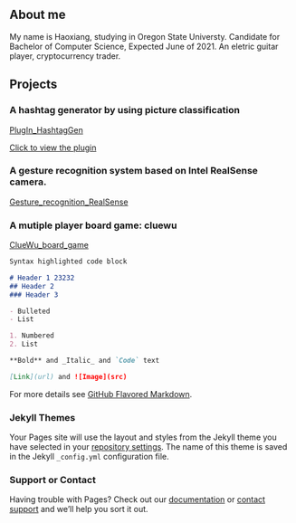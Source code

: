 
## About me

My name is Haoxiang, studying in Oregon State Universty.
Candidate for Bachelor of Computer Science, Expected June of 2021.
An eletric guitar player, cryptocurrency trader.

## Projects

### A hashtag generator by using picture classification

[PlugIn_HashtagGen](https://github.com/DHX98/plugin_hashtag_gen/)

[Click to view the plugin](https://socialbook.io/help/hashtag-generator/)


### A gesture recognition system based on Intel RealSense camera.

[Gesture_recognition_RealSense](https://github.com/DHX98/Capstone)

### A mutiple player board game: cluewu

[ClueWu_board_game](https://github.com/DHX98/cs361clue)

```markdown
Syntax highlighted code block

# Header 1 23232
## Header 2
### Header 3

- Bulleted
- List

1. Numbered
2. List

**Bold** and _Italic_ and `Code` text

[Link](url) and ![Image](src)
```

For more details see [GitHub Flavored Markdown](https://guides.github.com/features/mastering-markdown/).

### Jekyll Themes

Your Pages site will use the layout and styles from the Jekyll theme you have selected in your [repository settings](https://github.com/DHX98/protofio-page/settings). The name of this theme is saved in the Jekyll `_config.yml` configuration file.

### Support or Contact

Having trouble with Pages? Check out our [documentation](https://docs.github.com/categories/github-pages-basics/) or [contact support](https://github.com/contact) and we’ll help you sort it out.
